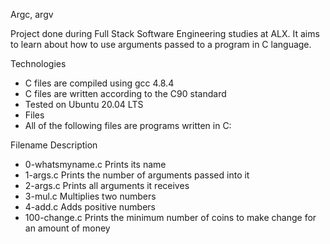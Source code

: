 Argc, argv

Project done during Full Stack Software Engineering studies at ALX. It aims to learn about how to use arguments passed to a program in C language.

Technologies

- C files are compiled using gcc 4.8.4
- C files are written according to the C90 standard
- Tested on Ubuntu 20.04 LTS
- Files
- All of the following files are programs written in C:

Filename	Description

- 0-whatsmyname.c	Prints its name
- 1-args.c	Prints the number of arguments passed into it
- 2-args.c	Prints all arguments it receives
- 3-mul.c	Multiplies two numbers
- 4-add.c	Adds positive numbers
- 100-change.c	Prints the minimum number of coins to make change for an amount of money
